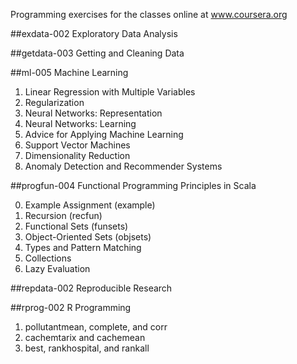 Programming exercises for the classes online at www.coursera.org

##exdata-002 Exploratory Data Analysis 

##getdata-003 Getting and Cleaning Data 

##ml-005 Machine Learning

1. Linear Regression with Multiple Variables
2. Regularization
3. Neural Networks: Representation
4. Neural Networks: Learning
5. Advice for Applying Machine Learning
6. Support Vector Machines
7. Dimensionality Reduction
8. Anomaly Detection and Recommender Systems

##progfun-004 Functional Programming Principles in Scala

0. Example Assignment (example)
1. Recursion (recfun)
2. Functional Sets (funsets)
3. Object-Oriented Sets (objsets)
4. Types and Pattern Matching
6. Collections
7. Lazy Evaluation

##repdata-002 Reproducible Research

##rprog-002 R Programming 

1. pollutantmean, complete, and corr 
2. cachemtarix and cachemean 
3. best, rankhospital, and rankall 
